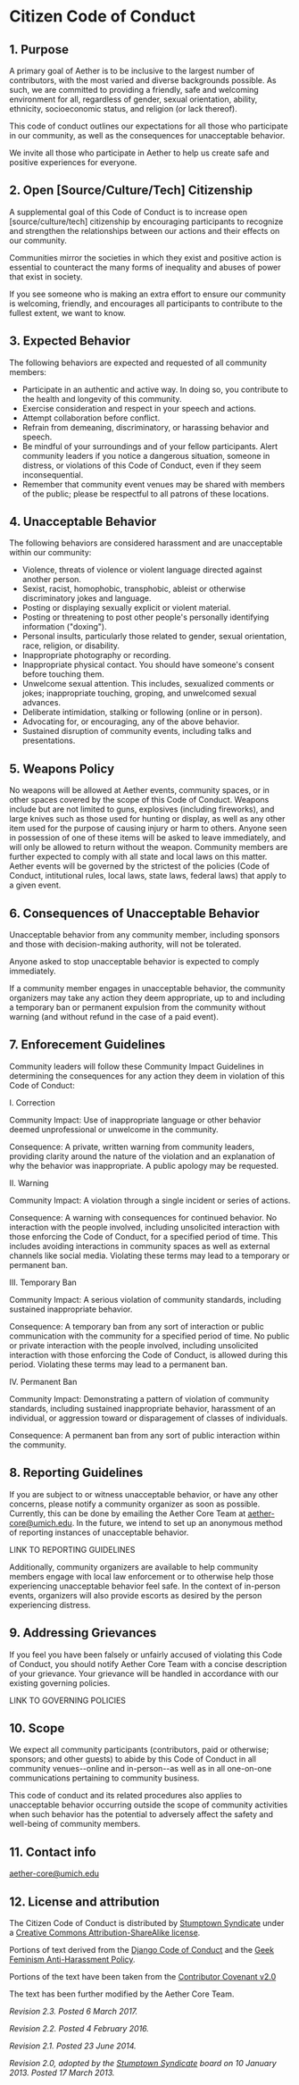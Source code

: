 # Citizen Code of Conduct

## 1. Purpose

A primary goal of Aether is to be inclusive to the largest number of
contributors, with the most varied and diverse backgrounds possible. As such,
we are committed to providing a friendly, safe and welcoming environment for
all, regardless of gender, sexual orientation, ability, ethnicity,
socioeconomic status, and religion (or lack thereof).

This code of conduct outlines our expectations for all those who participate in
our community, as well as the consequences for unacceptable behavior.

We invite all those who participate in Aether to help us create safe and
positive experiences for everyone.

## 2. Open [Source/Culture/Tech] Citizenship

A supplemental goal of this Code of Conduct is to increase open
[source/culture/tech] citizenship by encouraging participants to recognize and
strengthen the relationships between our actions and their effects on our
community.

Communities mirror the societies in which they exist and positive action is
essential to counteract the many forms of inequality and abuses of power that
exist in society.

If you see someone who is making an extra effort to ensure our community is
welcoming, friendly, and encourages all participants to contribute to the
fullest extent, we want to know.

## 3. Expected Behavior

The following behaviors are expected and requested of all community members:

 * Participate in an authentic and active way. In doing so, you contribute to
   the health and longevity of this community.
 * Exercise consideration and respect in your speech and actions.
 * Attempt collaboration before conflict.
 * Refrain from demeaning, discriminatory, or harassing behavior and speech.
 * Be mindful of your surroundings and of your fellow participants. Alert
   community leaders if you notice a dangerous situation, someone in distress,
   or violations of this Code of Conduct, even if they seem inconsequential.
 * Remember that community event venues may be shared with members of the
   public; please be respectful to all patrons of these locations.

## 4. Unacceptable Behavior

The following behaviors are considered harassment and are unacceptable within
our community:

 * Violence, threats of violence or violent language directed against another
   person.
 * Sexist, racist, homophobic, transphobic, ableist or otherwise discriminatory
   jokes and language.
 * Posting or displaying sexually explicit or violent material.
 * Posting or threatening to post other people's personally identifying
   information ("doxing").
 * Personal insults, particularly those related to gender, sexual orientation,
   race, religion, or disability.
 * Inappropriate photography or recording.
 * Inappropriate physical contact. You should have someone's consent before
   touching them.
 * Unwelcome sexual attention. This includes, sexualized comments or jokes;
   inappropriate touching, groping, and unwelcomed sexual advances.
 * Deliberate intimidation, stalking or following (online or in person).
 * Advocating for, or encouraging, any of the above behavior.
 * Sustained disruption of community events, including talks and presentations.

## 5. Weapons Policy

No weapons will be allowed at Aether events, community spaces, or in other
spaces covered by the scope of this Code of Conduct. Weapons include but are
not limited to guns, explosives (including fireworks), and large knives such as
those used for hunting or display, as well as any other item used for the
purpose of causing injury or harm to others. Anyone seen in possession of one
of these items will be asked to leave immediately, and will only be allowed to
return without the weapon. Community members are further expected to comply
with all state and local laws on this matter.  Aether events will be governed
by the strictest of the policies (Code of Conduct, intitutional rules,
local laws, state laws, federal laws) that apply to a given event.

## 6. Consequences of Unacceptable Behavior

Unacceptable behavior from any community member, including sponsors and those
with decision-making authority, will not be tolerated.

Anyone asked to stop unacceptable behavior is expected to comply immediately.

If a community member engages in unacceptable behavior, the community
organizers may take any action they deem appropriate, up to and including a
temporary ban or permanent expulsion from the community without warning (and
without refund in the case of a paid event).

## 7. Enforecement Guidelines

Community leaders will follow these Community Impact Guidelines in determining
the consequences for any action they deem in violation of this Code of Conduct:

I. Correction

Community Impact: Use of inappropriate language or other behavior deemed
unprofessional or unwelcome in the community.

Consequence: A private, written warning from community leaders, providing
clarity around the nature of the violation and an explanation of why the
behavior was inappropriate. A public apology may be requested.

II. Warning

Community Impact: A violation through a single incident or series of actions.

Consequence: A warning with consequences for continued behavior. No interaction
with the people involved, including unsolicited interaction with those
enforcing the Code of Conduct, for a specified period of time. This includes
avoiding interactions in community spaces as well as external channels like
social media. Violating these terms may lead to a temporary or permanent ban.

III. Temporary Ban

Community Impact: A serious violation of community standards, including
sustained inappropriate behavior.

Consequence: A temporary ban from any sort of interaction or public
communication with the community for a specified period of time. No public or
private interaction with the people involved, including unsolicited interaction
with those enforcing the Code of Conduct, is allowed during this period.
Violating these terms may lead to a permanent ban.

IV. Permanent Ban

Community Impact: Demonstrating a pattern of violation of community standards,
including sustained inappropriate behavior, harassment of an individual, or
aggression toward or disparagement of classes of individuals.

Consequence: A permanent ban from any sort of public interaction within the
community.


## 8. Reporting Guidelines

If you are subject to or witness unacceptable behavior, or have any other
concerns, please notify a community organizer as soon as possible. Currently,
this can be done by emailing the Aether Core Team at aether-core@umich.edu. In
the future, we intend to set up an anonymous method of reporting instances of
unacceptable behavior.

LINK TO REPORTING GUIDELINES

Additionally, community organizers are available to help community members
engage with local law enforcement or to otherwise help those experiencing
unacceptable behavior feel safe. In the context of in-person events, organizers
will also provide escorts as desired by the person experiencing distress.

## 9. Addressing Grievances

If you feel you have been falsely or unfairly accused of violating this Code of
Conduct, you should notify Aether Core Team with a concise description of your
grievance. Your grievance will be handled in accordance with our existing
governing policies. 

LINK TO GOVERNING POLICIES

## 10. Scope

We expect all community participants (contributors, paid or otherwise;
sponsors; and other guests) to abide by this Code of Conduct in all community
venues--online and in-person--as well as in all one-on-one communications
pertaining to community business.

This code of conduct and its related procedures also applies to unacceptable
behavior occurring outside the scope of community activities when such behavior
has the potential to adversely affect the safety and well-being of community
members.

## 11. Contact info

aether-core@umich.edu

## 12. License and attribution

The Citizen Code of Conduct is distributed by
[Stumptown Syndicate](http://stumptownsyndicate.org) under a
[Creative Commons Attribution-ShareAlike license](http://creativecommons.org/licenses/by-sa/3.0/). 

Portions of text derived from the
[Django Code of Conduct](https://www.djangoproject.com/conduct/) and the
[Geek Feminism Anti-Harassment Policy](http://geekfeminism.wikia.com/wiki/Conference_anti-harassment/Policy).

Portions of the text have been taken from the
[Contributor Covenant v2.0](https://www.contributor-covenant.org/version/2/0/code_of_conduct/)

The text has been further modified by the Aether Core Team.

_Revision 2.3. Posted 6 March 2017._

_Revision 2.2. Posted 4 February 2016._

_Revision 2.1. Posted 23 June 2014._

_Revision 2.0, adopted by the [Stumptown Syndicate](http://stumptownsyndicate.org) board on 10 January 2013. Posted 17 March 2013._
